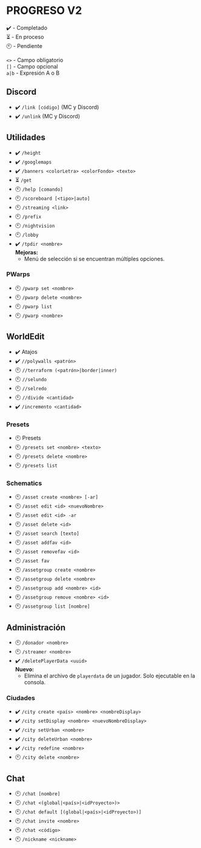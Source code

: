 # PROGRESO V2
✔️ - Completado  
⏳ - En proceso  
🕙 - Pendiente  
  
`<>` - Campo obligatorio  
`[]` - Campo opcional  
`a|b` - Expresión A o B
## Discord
* ✔️ `/link [código]` (MC y Discord)
* ✔️ `/unlink` (MC y Discord)
## Utilidades
* ✔️ `/height`
* ✔️ `/googlemaps`
* ✔️ `/banners <colorLetra> <colorFondo> <texto>`
* ⏳ `/get`
* 🕙 `/help [comando]`
* 🕙 `/scoreboard [<tipo>|auto]`
* 🕙 `/streaming <link>`
* 🕙 `/prefix`
* 🕙 `/nightvision`
* 🕙 `/lobby`
* ✔️ `/tpdir <nombre>`  
  **Mejoras:**
  * Menú de selección si se encuentran múltiples opciones. 
### PWarps
* 🕙 `/pwarp set <nombre>`
* 🕙 `/pwarp delete <nombre>`
* 🕙 `/pwarp list`
* 🕙 `/pwarp <nombre>`
## WorldEdit
* ✔️ Atajos
* ✔️ `//polywalls <patrón>`
* 🕙 `//terraform (<patrón>|border|inner)`
* 🕙 `//selundo`
* 🕙 `//selredo`
* 🕙 `//divide <cantidad>`
* ✔️ `/incremento <cantidad>` 
### Presets
* 🕙 Presets 
* 🕙 `/presets set <nombre> <texto>`
* 🕙 `/presets delete <nombre>`
* 🕙 `/presets list`
### Schematics
* 🕙 `/asset create <nombre> [-ar]`
* 🕙 `/asset edit <id> <nuevoNombre>`
* 🕙 `/asset edit <id> -ar`
* 🕙 `/asset delete <id>`
* 🕙 `/asset search [texto]`
* 🕙 `/asset addfav <id>`
* 🕙 `/asset removefav <id>`
* 🕙 `/asset fav`
* 🕙 `/assetgroup create <nombre>`
* 🕙 `/assetgroup delete <nombre>`
* 🕙 `/assetgroup add <nombre> <id>`
* 🕙 `/assetgroup remove <nombre> <id>`
* 🕙 `/assetgroup list [nombre]`
## Administración
* 🕙 `/donador <nombre>`
* 🕙 `/streamer <nombre>`
* ✔️ `/deletePlayerData <uuid>`  
**Nuevo:**
  * Elimina el archivo de `playerdata` de un jugador. Solo ejecutable en la consola.
### Ciudades
* ✔️ `/city create <país> <nombre> <nombreDisplay>`
* ✔️ `/city setDisplay <nombre> <nuevoNombreDisplay>`
* ✔️ `/city setUrban <nombre>`
* ✔️ `/city deleteUrban <nombre>`
* ✔️ `/city redefine <nombre>`
* 🕙 `/city delete <nombre>`
## Chat
* 🕙 `/chat [nombre]`
* 🕙 `/chat <(global|<país>|<idProyecto>)>`
* 🕙 `/chat default [(global|<país>|<idProyecto>)]`
* 🕙 `/chat invite <nombre>`
* 🕙 `/chat <código>`
* 🕙 `/nickname <nickname>`
